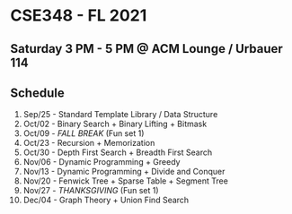 # CSE348 - FL 2021

## Saturday 3 PM - 5 PM @ ACM Lounge / Urbauer 114

## Schedule
1. Sep/25 - Standard Template Library / Data Structure
2. Oct/02 - Binary Search + Binary Lifting + Bitmask 
3. Oct/09 - _FALL BREAK_ (Fun set 1)
4. Oct/23 - Recursion + Memorization
5. Oct/30 - Depth First Search + Breadth First Search
6. Nov/06 - Dynamic Programming + Greedy
7. Nov/13 - Dynamic Programming + Divide and Conquer
8. Nov/20 - Fenwick Tree + Sparse Table + Segment Tree
9. Nov/27 - _THANKSGIVING_ (Fun set 1)
10. Dec/04 - Graph Theory + Union Find Search